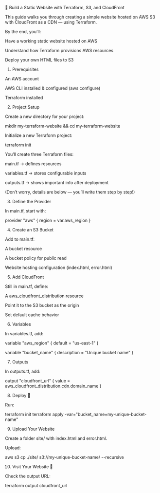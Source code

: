 🚀 Build a Static Website with Terraform, S3, and CloudFront

This guide walks you through creating a simple website hosted on AWS S3 with CloudFront as a CDN — using Terraform.

By the end, you’ll:

Have a working static website hosted on AWS

Understand how Terraform provisions AWS resources

Deploy your own HTML files to S3

1. Prerequisites

An AWS account

AWS CLI installed & configured (aws configure)

Terraform
 installed

2. Project Setup

Create a new directory for your project:

mkdir my-terraform-website && cd my-terraform-website


Initialize a new Terraform project:

terraform init


You’ll create three Terraform files:

main.tf → defines resources

variables.tf → stores configurable inputs

outputs.tf → shows important info after deployment

(Don’t worry, details are below — you’ll write them step by step!)

3. Define the Provider

In main.tf, start with:

provider "aws" {
  region = var.aws_region
}

4. Create an S3 Bucket

Add to main.tf:

A bucket resource

A bucket policy for public read

Website hosting configuration (index.html, error.html)

5. Add CloudFront

Still in main.tf, define:

A aws_cloudfront_distribution resource

Point it to the S3 bucket as the origin

Set default cache behavior

6. Variables

In variables.tf, add:

variable "aws_region" {
  default = "us-east-1"
}

variable "bucket_name" {
  description = "Unique bucket name"
}

7. Outputs

In outputs.tf, add:

output "cloudfront_url" {
  value = aws_cloudfront_distribution.cdn.domain_name
}

8. Deploy 🚀

Run:

terraform init
terraform apply -var="bucket_name=my-unique-bucket-name"

9. Upload Your Website

Create a folder site/ with index.html and error.html.

Upload:

aws s3 cp ./site/ s3://my-unique-bucket-name/ --recursive

10. Visit Your Website 🎉

Check the output URL:

terraform output cloudfront_url
